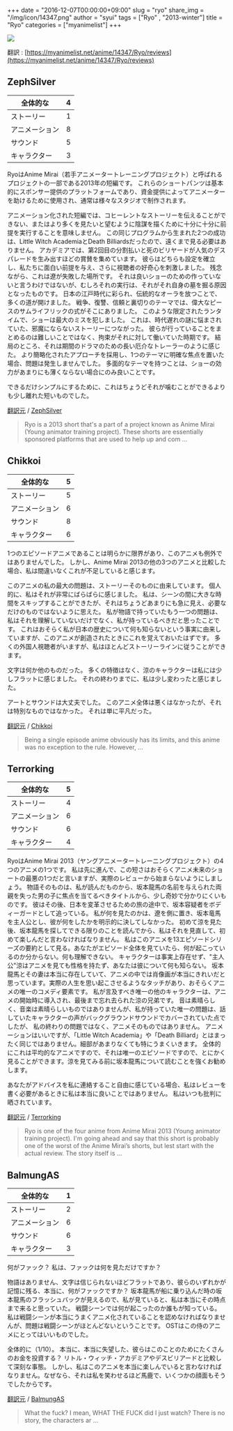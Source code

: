 +++
date = "2016-12-07T00:00:00+09:00"
slug = "ryo"
share_img = "/img/icon/14347.png"
author = "syui"
tags = ["Ryo" , "2013-winter"]
title = "Ryo"
categories = ["myanimelist"]
+++

![](https://myanimelist.cdn-dena.com/images/anime/9/42991.jpg)


<!--more-->

翻訳 : [https://myanimelist.net/anime/14347/Ryo/reviews](https://myanimelist.net/anime/14347/Ryo/reviews)


## ZephSilver



全体的な|  4
--- | ---
ストーリー|  1
アニメーション|  8
サウンド|  5
キャラクター|  3

RyoはAnime Mirai（若手アニメータートレーニングプロジェクト）と呼ばれるプロジェクトの一部である2013年の短編です。 これらのショートパンツは基本的にスポンサー提供のプラットフォームであり、資金提供によってアニメーターを助けるために使用され、通常は様々なスタジオで制作されます。

アニメーション化された短編では、コヒーレントなストーリーを伝えることができない、またはより多くを見たいと望むように陰謀を描くために十分に十分に前提を実行することを意味しません。 この同じプログラムから生まれた2つの成功は、Little Witch AcademiaとDeath Billiardsだったので、遠くまで見る必要はありません。 アカデミアでは、第2回目の分割払いと死のビリヤードが人気のデスパレードを生み出すほどの賞賛を集めています。 彼らはどちらも設定を確立し、私たちに面白い前提を与え、さらに視聴者の好奇心を刺激しました。
残念ながら、これは遼が失敗した場所です。 それは良いショーのための作っていないと言うわけではないが、むしろそれの実行は、それがそれ自身の墓を掘る原因となったものです。 日本の江戸時代に彩られ、伝統的なオーラを放つことで、多くの道が開けました。 戦争、復讐、信頼と裏切りのテーマでは、偉大なピースのサムライフリックの式がそこにありました。 このような限定されたランタイムで、ショーは最大のミスを犯しました。 これは、時代遅れの謎に悩まされていた、邪魔にならないストーリーにつながった。 彼らが行っていることをまとめるのは難しいことではなく、拘束がそれに対して働いていた時期です。 結局のところ、それは期間のドラマのための長い厄介なトレーラーのように感じた。 より簡略化されたアプローチを採用し、1つのテーマに明確な焦点を置いた場合、問題は発生しませんでした。 多面的なテーマを持つことは、ショーの効力があまりにも薄くならない場合にのみ良いことです。

できるだけシンプルにするために、これはちょうどそれが噛むことができるよりも少し離れた短いものでした。

[翻訳元](https://myanimelist.net/reviews.php?id=183198) / [ZephSilver](https://myanimelist.net/profile/ZephSilver/reviews)


> Ryo is a 2013 short that's a part of a project known as Anime Mirai (Young animator training project). These shorts are essentially sponsored platforms that are used to help up and com ...

## Chikkoi



全体的な|  5
--- | ---
ストーリー|  5
アニメーション|  6
サウンド|  8
キャラクター|  6

1つのエピソードアニメであることは明らかに限界があり、このアニメも例外ではありませんでした。 しかし、Anime Mirai 2013の他の3つのアニメと比較した場合、私は間違いなくこれが不足していると感じます。

このアニメの私の最大の問題は、ストーリーそのものに由来しています。 個人的に、私はそれが非常にばらばらに感じました。 私は、シーンの間に大きな時間をスキップすることができたが、それはちょうどあまりにも急に見え、必要なだけのものではないように思えた。 私が物語で持っていたもう一つの問題は、私はそれを理解していないだけでなく、私が持っているべきだと思ったことです。 これはおそらく私が日本の歴史について何も知らないという事実に由来していますが、このアニメが創造されたときにこれを覚えておいたはずです。 多くの外国人視聴者がいますが、私はほとんどストーリーラインに従うことができます。

文字は何か他のものだった。 多くの特徴はなく、涼のキャラクターは私には少しフラットに感じました。 それの終わりまでに、私は少し変わったと感じました。

アートとサウンドは大丈夫でした。 このアニメ全体は悪くはなかったが、それは特別なものではなかった。 それは単に平凡だった。

[翻訳元](https://myanimelist.net/reviews.php?id=143951) / [Chikkoi](https://myanimelist.net/profile/Chikkoi/reviews)


> Being a single episode anime obviously has its limits, and this anime was no exception to the rule. However, ...

## Terrorking



全体的な|  5
--- | ---
ストーリー|  4
アニメーション|  6
サウンド|  6
キャラクター|  4

RyoはAnime Mirai 2013（ヤングアニメータートレーニングプロジェクト）の4つのアニメの1つです。
私は先に進んで、この短さはおそらくアニメ未来のショートの最悪の1つだと言いますが、実際のレビューから始まらないようにしましょう。
物語そのものは、私が読んだものから、坂本龍馬の名前を与えられた両親を失った男の子に焦点を当てるべきタイトルから、少し奇妙で分かりにくいものです。
彼はその後、日本を変革させるための旅の途中で、坂本容疑者をボディーガードとして追っている。
私が何を見たのかは、遼を側に置き、坂本竜馬を主人公とし、彼が何をしたかを明示的に決してしなかった。
初めて涼を見た後、坂本龍馬を探してできる限りのことを読んでから、私はそれを見直して、初めて楽しんだと言わなければなりません。
私はこのアニメを13エピソードシリーズの要約として見る。あなたがエピソード全体を見ていたら、何が起こっているのか分からない。何も理解できない。
キャラクターは事実上存在せず、"主人公"涼はアニメを見ても性格を持たず、あなたは彼について何も知らない。
坂本龍馬とその妻は本当に存在していて、アニメの中では肖像画が本当にきれいだと思っています。実際の人生を思い起こさせるようなタッチがあり、おそらくアニメの唯一のコメディ要素です。
私が言及すべき唯一の他のキャラクターは、アニメの開始時に導入され、最後まで忘れ去られた涼の兄弟です。
音は素晴らしく、音楽は素晴らしいものではありませんが、私が持っていた唯一の問題は、話していたキャラクターの声がバックグラウンドサウンドでカバーされていた点でしたが、 私の終わりの問題ではなく、アニメそのものではありません。
アニメーションはいいですが、「Little Witch Academia」や「Death Billiard」とはまったく同じではありません。細部があまりなくても特にうまくいきます。
全体的にこれは平均的なアニメですので、それは唯一のエピソードですので、とにかく見ることができます。涼を見てみる前に坂本龍馬について読むことを強くお勧めします。

あなたがアドバイスを私に連絡すること自由に感じている場合、私はレビューを書く必要があるときに私は本当に良いことではありません。 私はいつも批判に晒されています。

[翻訳元](https://myanimelist.net/reviews.php?id=108083) / [Terrorking](https://myanimelist.net/profile/Terrorking/reviews)


> Ryo is one of the four anime from Anime Mirai 2013 (Young animator training project).  I'm going ahead and say that this short is probably one of the worst of the Anime Mirai’s shorts, but lest start with the actual review.  The story itself is  ...

## BalmungAS



全体的な|  1
--- | ---
ストーリー|  2
アニメーション|  6
サウンド|  6
キャラクター|  3

何がファック？ 私は、ファックは何を見ただけですか？

物語はありません、文字は信じられないほどフラットであり、彼らのいずれかが記憶に残る、本当に、何がファックですか？
坂本龍馬が船に乗り込んだ時の坂本龍馬のフラッシュバックが見えるので、私が見ていると、私は本当にその時点まで来ると思っていた。 戦闘シーンでは何が起こったのか誰もが知っている。
私は戦闘シーンが本当にうまくアニメ化されていることを認めなければなりませんが、問題は戦闘シーンがほとんどないということです。  OSTはこの侍のアニメにとってはいいものでした。

全体的に（1/10）。
本当に、本当に失望した、彼らはこのことのためにたくさんのお金を投資する？ リトル・ウィッチ・アカデミアやデスビリアードと比較して深刻な事態。 しかし、私はこのアニメを本当に楽しんでいると言わなければなりません。なぜなら、それは私を笑わせるほど馬鹿で、いくつかの顔面もそうでしたからです。

[翻訳元](https://myanimelist.net/reviews.php?id=174681) / [BalmungAS](https://myanimelist.net/profile/BalmungAS/reviews)


> What the fuck? I mean, WHAT THE FUCK did I just watch?    There is no story, the characters ar ...

